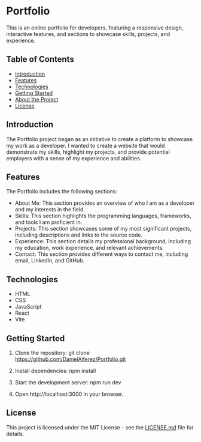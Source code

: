 # Portfolio

This is an online portfolio for developers, featuring a responsive design, interactive features, and sections to showcase skills, projects, and experience.

## Table of Contents
- [Introduction](#introduction)
- [Features](#features)
- [Technologies](#technologies)
- [Getting Started](#getting-started)
- [About the Project](#about-the-project)
- [License](#license)

## Introduction

The Portfolio project began as an initiative to create a platform to showcase my work as a developer. I wanted to create a website that would demonstrate my skills, highlight my projects, and provide potential employers with a sense of my experience and abilities.

## Features

The Portfolio includes the following sections:

- About Me: This section provides an overview of who I am as a developer and my interests in the field.
- Skills: This section highlights the programming languages, frameworks, and tools I am proficient in.
- Projects: This section showcases some of my most significant projects, including descriptions and links to the source code.
- Experience: This section details my professional background, including my education, work experience, and relevant achievements.
- Contact: This section provides different ways to contact me, including email, LinkedIn, and GitHub.

## Technologies

- HTML
- CSS
- JavaScript
- React
- Vite

## Getting Started

1. Clone the repository:
git clone https://github.com/DanielAlferez/Portfolio.git

2. Install dependencies:
npm install

3. Start the development server:
npm run dev

4. Open http://localhost:3000 in your browser.


## License

This project is licensed under the MIT License - see the [LICENSE.md](LICENSE.md) file for details.

